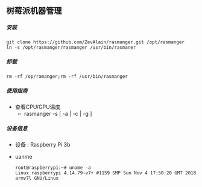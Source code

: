 ## 树莓派机器管理

##### 安装

```
git clone https://github.com/ZevAlain/rasmanger.git /opt/rasmanger
ln -s /opt/rasmanger/rasmanger /usr/bin/rasmaner
```

##### 卸载

```
rm -rf /op/ramanger;rm -rf /usr/bin/rasmanger
```

##### 使用指南

- 查看CPU/GPU温度  
  - rasmanger -s [ -a | -c | -g ]

##### 设备信息

- 设备 : Raspberry Pi 3b

- uanme

  ```
  root@raspberrypi:~# uname -a
  Linux raspberrypi 4.14.79-v7+ #1159 SMP Sun Nov 4 17:50:20 GMT 2018 armv7l GNU/Linux
  ```





